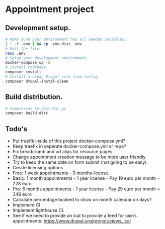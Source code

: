 # Appointment project

## Development setup.

```bash
# Make sure your environment has all needed variables.
[ ! -f .env ] && cp .env.dist .env
# Edit the file.
nano .env
# Setup your development environment.
docker-compose up -d
# Install codebase.
composer install
# Install a clean Drupal site from config.
composer drupal-instal-clean
```

## Build distribution.
```bash
# Compresses to dist.tar.gz
composer build-dist
```

## Todo's

* Put traefik inside of this project docker-compose.yml?
* Keep traefik in seperate docker-compose.yml or repo?
* Fix breadcrumb and url alias for resource pages.
* Change appointment creation message to be more user friendly.
* Try to keep the same date on form submit (not going to be easy).
* Create licensing options
 * Free: 1 week appointments - 3 months license.
 * Basic: 1 month appointments - 1 year license - Pay 19 euro per month = 228 euro
 * Pro: 6 months appointments - 1 year license - Pay 29 euro per month = 348 euro
* Calculate percentage booked to show on month calendar on days?
* Implement CI
* Implement lighthouse CI.
* See if we need to provide an ical to provide a feed for users appointments:
https://www.drupal.org/project/views_ical
